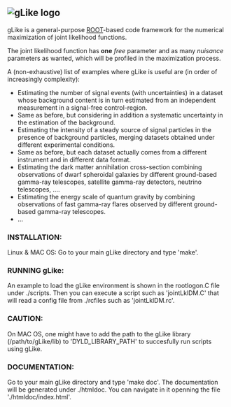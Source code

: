 ![gLike logo](https://github.com/javierrico/gLike/raw/master/logo/gLike_logo_small.png "gLike logo")
------------------------------------------------------------------------------------------------

gLike is a general-purpose [ROOT](root.cern.ch)-based code framework for the numerical maximization of joint likelihood functions.

The joint likelihood function has **one** *free* parameter and as many *nuisance* parameters as wanted, which will be profiled in the  maximization process. 

A (non-exhaustive) list of examples where gLike is useful are (in order of increasingly complexity):

 - Estimating the number of signal events (with uncertainties) in a dataset whose background content is in turn estimated from an independent measurement in a signal-free control-region.
 - Same as before, but considering in addition a systematic uncertainty in the estimation of the background. 
 - Estimating the intensity of a steady source of signal particles in the presence of background particles, merging datasets obtained under different experimental conditions.
 - Same as before, but each dataset actually comes from a different instrument and in different data format.
 - Estimating the dark matter annihilation cross-section combining observations of dwarf spheroidal galaxies by different ground-based gamma-ray telescopes, satellite gamma-ray detectors, neutrino telescopes, ....
 - Estimating the energy scale of quantum gravity by combining observations of fast gamma-ray flares observed by different ground-based gamma-ray telescopes.
 - ...

### INSTALLATION:

Linux & MAC OS:
Go to your main gLike directory and type 'make'.


### RUNNING gLike:
An example to load the gLike environment is shown in the rootlogon.C file under ./scripts. Then you can execute a script such as 'jointLklDM.C' that will read a config file from ./rcfiles such as 'jointLklDM.rc'.


### CAUTION:
On MAC OS, one might have to add the path to the gLike library (/path/to/gLike/lib) to 'DYLD_LIBRARY_PATH' to succesfully run scripts using gLike.


### DOCUMENTATION:
Go to your main gLike directory and type 'make doc'. The documentation will be generated under ./htmldoc. You can navigate in it openning the file './htmldoc/index.html'.
